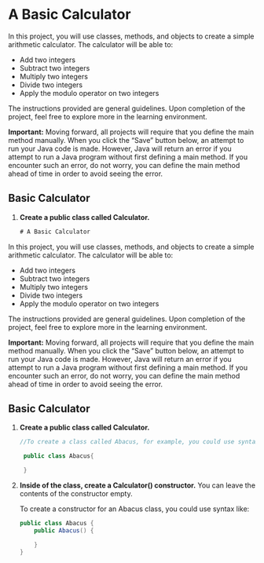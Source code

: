 # A Basic Calculator

In this project, you will use classes, methods, and objects to create a simple arithmetic calculator. The calculator will be able to:
- Add two integers
- Subtract two integers
- Multiply two integers
- Divide two integers
- Apply the modulo operator on two integers

The instructions provided are general guidelines. Upon completion of the project, feel free to explore more in the learning environment.

**Important:** Moving forward, all projects will require that you define the main method manually. When you click the “Save” button below, an attempt to run your Java code is made. However, Java will return an error if you attempt to run a Java program without first defining a main method. If you encounter such an error, do not worry, you can define the main method ahead of time in order to avoid seeing the error.

## Basic Calculator

1. **Create a public class called Calculator.**


   ```java
   # A Basic Calculator

In this project, you will use classes, methods, and objects to create a simple arithmetic calculator. The calculator will be able to:
- Add two integers
- Subtract two integers
- Multiply two integers
- Divide two integers
- Apply the modulo operator on two integers

The instructions provided are general guidelines. Upon completion of the project, feel free to explore more in the learning environment.

**Important:** Moving forward, all projects will require that you define the main method manually. When you click the “Save” button below, an attempt to run your Java code is made. However, Java will return an error if you attempt to run a Java program without first defining a main method. If you encounter such an error, do not worry, you can define the main method ahead of time in order to avoid seeing the error.

## Basic Calculator

1. **Create a public class called Calculator.**
   ```java
   //To create a class called Abacus, for example, you could use syntax like:

    public class Abacus{

    }

    ```

2. **Inside of the class, create a Calculator() constructor.** You can leave the contents of the constructor empty.

   To create a constructor for an Abacus class, you could use syntax like:
   ```java
   public class Abacus {
       public Abacus() {
   
       }
   }

